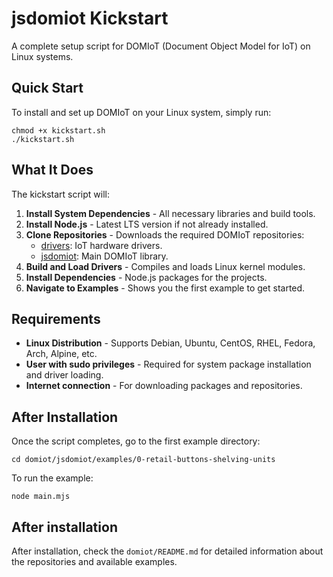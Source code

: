 # jsdomiot Kickstart

A complete setup script for DOMIoT (Document Object Model for IoT) on Linux systems.

## Quick Start

To install and set up DOMIoT on your Linux system, simply run:

```
chmod +x kickstart.sh
./kickstart.sh
```

## What It Does

The kickstart script will:

1. **Install System Dependencies** - All necessary libraries and build tools.
2. **Install Node.js** - Latest LTS version if not already installed.
3. **Clone Repositories** - Downloads the required DOMIoT repositories:
   - [drivers](https://github.com/domiot-io/drivers.git): IoT hardware drivers.
   - [jsdomiot](https://github.com/domiot-io/jsdomiot.git): Main DOMIoT library.
4. **Build and Load Drivers** - Compiles and loads Linux kernel modules.
5. **Install Dependencies** - Node.js packages for the projects.
6. **Navigate to Examples** - Shows you the first example to get started.

## Requirements

- **Linux Distribution** - Supports Debian, Ubuntu, CentOS, RHEL, Fedora, Arch, Alpine, etc.
- **User with sudo privileges** - Required for system package installation and driver loading.
- **Internet connection** - For downloading packages and repositories.

## After Installation

Once the script completes, go to the first example directory:
```
cd domiot/jsdomiot/examples/0-retail-buttons-shelving-units
```

To run the example:
```
node main.mjs
```

## After installation

After installation, check the `domiot/README.md` for detailed information about the repositories and available examples. 
